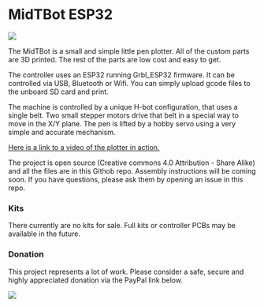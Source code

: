 # MidTBot ESP32

![](https://github.com/bdring/midTbot_esp32/blob/master/Docs/images/20190721_092227.jpg)

The MidTBot is a small and simple little pen plotter. All of the custom parts are 3D printed. The rest of the parts are low cost and easy to get.

The controller uses an ESP32 running Grbl_ESP32 firmware. It can be controlled via USB, Bluetooth or Wifi. You can simply upload gcode files to the unboard SD card and print.


The machine is controlled by a unique H-bot configuration, that uses a single belt. Two small stepper motors drive that belt in a special way to move in the X/Y plane. The pen is lifted by a hobby servo using a very simple and accurate mechanism.

[Here is a link to a video of the plotter in action.](https://www.youtube.com/watch?v=jiwWCrCfXrY&t=27s)

The project is open source (Creative commons 4.0 Attribution - Share Alike) and all the files are in this Githob repo. Assembly instructions will be coming soon. If you have questions, please ask them by opening an issue in this repo.

### Kits

There currently are no kits for sale. Full kits or controller PCBs may be available in the future.

### Donation

This project represents a lot of work. Please consider a safe, secure and highly appreciated donation via the PayPal link below.

[![](https://www.paypalobjects.com/en_US/i/btn/btn_donateCC_LG.gif)](https://www.paypal.com/cgi-bin/webscr?cmd=_s-xclick&hosted_button_id=TKNJ9Z775VXB2)
